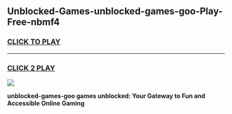 
## Unblocked-Games-unblocked-games-goo-Play-Free-nbmf4
<h3>
<a href="https://premium76.site?title=unblocked-games-goo&ref=18A1">CLICK TO PLAY</a></h3>
<hr>

<h3>
<a href="https://premium76.site?title=unblocked-games-goo&ref=18A1">CLICK 2 PLAY</a>
  
</h3>

<a href="https://premium76.site?title=unblocked-games-goo&ref=18A1"><img src="https://clearcache.store/games.png"></a>


**unblocked-games-goo games unblocked: Your Gateway to Fun and Accessible Online Gaming**
